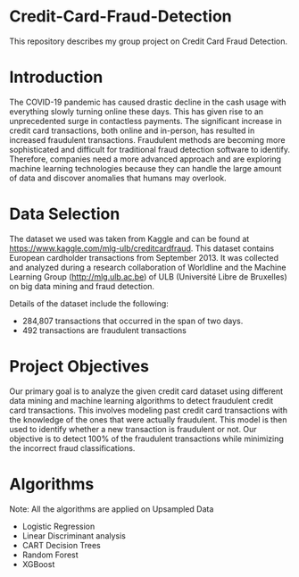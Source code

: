 # Credit-Card-Fraud-Detection

This repository describes my group project on Credit Card Fraud Detection. 

# Introduction
The COVID-19 pandemic has caused drastic decline in the cash usage with everything slowly turning online these days. This has given rise to an unprecedented surge in contactless payments. The significant increase in credit card transactions, both online and in-person, has resulted in increased fraudulent transactions. Fraudulent methods are becoming more sophisticated and difficult for traditional fraud detection software to identify. Therefore, companies need a more advanced approach and are exploring machine learning technologies because they can handle the large amount of data and discover anomalies that humans may overlook.

# Data Selection

The dataset we used was taken from Kaggle and can be found at https://www.kaggle.com/mlg-ulb/creditcardfraud. This dataset contains European cardholder transactions from September 2013. It was collected and analyzed during a research collaboration of Worldline and the Machine Learning Group (http://mlg.ulb.ac.be) of ULB (Université Libre de Bruxelles) on big data mining and fraud detection.	

Details of the dataset include the following:
* 284,807 transactions that occurred in the span of two days.
* 492 transactions are fraudulent transactions

# Project Objectives
Our primary goal is to analyze the given credit card dataset using different data mining and machine learning algorithms to detect fraudulent credit card transactions. This involves modeling past credit card transactions with the knowledge of the ones that were actually fraudulent. This model is then used to identify whether a new transaction is fraudulent or not. Our objective is to detect 100% of the fraudulent transactions while minimizing the incorrect fraud classifications.

# Algorithms
Note: All the algorithms are applied on Upsampled Data
* Logistic Regression
* Linear Discriminant analysis
* CART Decision Trees
* Random Forest
* XGBoost

